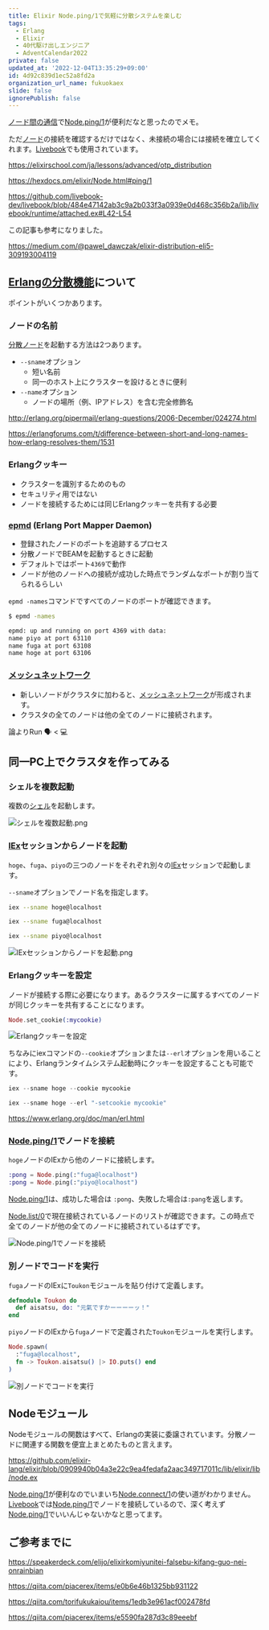 ```yaml
---
title: Elixir Node.ping/1で気軽に分散システムを楽しむ
tags:
  - Erlang
  - Elixir
  - 40代駆け出しエンジニア
  - AdventCalendar2022
private: false
updated_at: '2022-12-04T13:35:29+09:00'
id: 4d92c839d1ec52a8fd2a
organization_url_name: fukuokaex
slide: false
ignorePublish: false
---
```

[ノード間の通信][otp_distribution | elixirschool]で[Node.ping/1]が便利だなと思ったのでメモ。

ただ[ノード][otp_distribution | elixirschool]の接続を確認するだけではなく、未接続の場合には接続を確立してくれます。[Livebook]でも使用されています。

https://elixirschool.com/ja/lessons/advanced/otp_distribution

https://hexdocs.pm/elixir/Node.html#ping/1

https://github.com/livebook-dev/livebook/blob/484e47142ab3c9a2b033f3a0939e0d468c356b2a/lib/livebook/runtime/attached.ex#L42-L54

この記事も参考になりました。

https://medium.com/@pawel_dawczak/elixir-distribution-eli5-309193004119

## [Erlangの分散機能][Distributed Erlang]について

ポイントがいくつかあります。

### ノードの名前

[分散ノード][Distributed Erlang]を起動する方法は2つあります。

- `--sname`オプション
  - 短い名前
  - 同一のホスト上にクラスターを設けるときに便利
- `--name`オプション
  - ノードの場所（例、IPアドレス）を含む完全修飾名

http://erlang.org/pipermail/erlang-questions/2006-December/024274.html

https://erlangforums.com/t/difference-between-short-and-long-names-how-erlang-resolves-them/1531

### Erlangクッキー

- クラスターを識別するためのもの
- セキュリティ用ではない
- ノードを接続するためには同じErlangクッキーを共有する必要

### [epmd] (Erlang Port Mapper Daemon)

- 登録されたノードのポートを追跡するプロセス
- 分散ノードでBEAMを起動するときに起動
- デフォルトではポート`4369`で動作
- ノードが他のノードへの接続が成功した時点でランダムなポートが割り当てられるらしい

`epmd -names`コマンドですべてのノードのポートが確認できます。

```sh
$ epmd -names

epmd: up and running on port 4369 with data:
name piyo at port 63110
name fuga at port 63108
name hoge at port 63106
```

### [メッシュネットワーク]

- 新しいノードがクラスタに加わると、[メッシュネットワーク]が形成されます。
- クラスタの全てのノードは他の全てのノードに接続されます。


論よりRun
:speaking_head: < :computer:

## 同一PC上でクラスタを作ってみる

### シェルを複数起動

複数の[シェル][コマンドラインインタプリタ]を起動します。

![シェルを複数起動.png](https://qiita-image-store.s3.ap-northeast-1.amazonaws.com/0/82804/30fb94e7-87fb-bbc2-7628-1ea0b1b1a900.png)

### [IEx]セッションからノードを起動

`hoge`、`fuga`、`piyo`の三つのノードをそれぞれ別々の[IEx]セッションで起動します。

`--sname`オプションでノード名を指定します。

```sh
iex --sname hoge@localhost
```

```sh
iex --sname fuga@localhost
```

```sh
iex --sname piyo@localhost
```

![IExセッションからノードを起動.png](https://qiita-image-store.s3.ap-northeast-1.amazonaws.com/0/82804/60ec14b1-c3a2-bc2e-c3d7-785a4965e753.png)

### Erlangクッキーを設定

ノードが接続する際に必要になります。あるクラスターに属するすべてのノードが同じクッキーを共有することになります。

```elixir
Node.set_cookie(:mycookie)
```


![Erlangクッキーを設定](https://qiita-image-store.s3.ap-northeast-1.amazonaws.com/0/82804/9fe625a4-7de7-371f-908d-819c77ab07ad.png)

ちなみにiexコマンドの`--cookie`オプションまたは`--erl`オプションを用いることにより、Erlangランタイムシステム起動時にクッキーを設定することも可能です。

```elixir
iex --sname hoge --cookie mycookie
```

```elixir
iex --sname hoge --erl "-setcookie mycookie"
```

https://www.erlang.org/doc/man/erl.html

### [Node.ping/1]でノードを接続

`hoge`ノードのIExから他のノードに接続します。

```elixir
:pong = Node.ping(:"fuga@localhost")
:pong = Node.ping(:"piyo@localhost")
```

[Node.ping/1]は、成功した場合は `:pong`、失敗した場合は`:pang`を返します。

[Node.list/0]で現在接続されているノードのリストが確認できます。この時点で全てのノードが他の全てのノードに接続されているはずです。

![Node.ping/1でノードを接続](https://user-images.githubusercontent.com/7563926/204115162-555817a7-671b-4025-96bb-b3b4a98e0e45.png)

### 別ノードでコードを実行

`fuga`ノードのIExに`Toukon`モジュールを貼り付けて定義します。

```elixir
defmodule Toukon do
  def aisatsu, do: "元氣ですかーーーーッ！"
end
```

`piyo`ノードのIExから`fuga`ノードで定義された`Toukon`モジュールを実行します。

```elixir
Node.spawn(
  :"fuga@localhost",
  fn -> Toukon.aisatsu() |> IO.puts() end
)
```

![別ノードでコードを実行](https://user-images.githubusercontent.com/7563926/204115167-f2b82e87-0073-4f33-a329-1212d397e809.png)

## Nodeモジュール

Nodeモジュールの関数はすべて、Erlangの実装に委譲されています。分散ノードに関連する関数を便宜上まとめたものと言えます。

https://github.com/elixir-lang/elixir/blob/0909940b04a3e22c9ea4fedafa2aac349717011c/lib/elixir/lib/node.ex


[Node.ping/1]が便利なのでいまいち[Node.connect/1]の使い道がわかりません。[Livebook]では[Node.ping/1]でノードを接続しているので、深く考えず[Node.ping/1]でいいんじゃないかなと思ってます。

## ご参考までに

https://speakerdeck.com/elijo/elixirkomiyunitei-falsebu-kifang-guo-nei-onrainbian

https://qiita.com/piacerex/items/e0b6e46b1325bb931122

https://qiita.com/torifukukaiou/items/1edb3e961acf002478fd

https://qiita.com/piacerex/items/e5590fa287d3c89eeebf


[Elixir]: https://elixir-lang.org/
[Erlang]: https://www.erlang.org/
[Phoenix]: https://www.phoenixframework.org/
[Nerves]: https://hexdocs.pm/nerves
[Livebook]: https://livebook.dev/
[IEx]: https://elixirschool.com/ja/lessons/basics/basics/#%E5%AF%BE%E8%A9%B1%E3%83%A2%E3%83%BC%E3%83%89
[Node | hexdocs]: https://hexdocs.pm/elixir/Node.html
[otp_distribution | elixirschool]: https://elixirschool.com/ja/lessons/advanced/otp_distribution
[Node.ping/1]: https://hexdocs.pm/elixir/Node.html#ping/1
[Node.connect/1]: https://hexdocs.pm/elixir/Node.html#connect/1
[Node.spawn/2]: https://hexdocs.pm/elixir/Node.html#spawn/2
[Node.list/0]: https://hexdocs.pm/elixir/Node.html#list/0
[Node.set_cookie/2]: https://hexdocs.pm/elixir/Node.html#set_cookie/2
[Node.get_cookie/0]: https://hexdocs.pm/elixir/Node.html#get_cookie/0
[epmd]: https://www.erlang.org/doc/man/epmd.html
[Elixirの分散処理(Node)とMnesia]: https://qiita.com/sand/items/c5c9dab1dce3d5c526ee
[Elixir Distribution, ELI5]: https://medium.com/@pawel_dawczak/elixir-distribution-eli5-309193004119
[Node.start/3でエラーが出る場合にはepmdをバックグラウンド起動する]: https://qiita.com/zacky1972/items/cb3aa801a179322c56d6
[コマンドラインインタプリタ]: https://ja.wikipedia.org/wiki/%E3%82%B3%E3%83%9E%E3%83%B3%E3%83%89%E3%83%A9%E3%82%A4%E3%83%B3%E3%82%A4%E3%83%B3%E3%82%BF%E3%83%97%E3%83%AA%E3%82%BF
[端末エミュレータ]: https://ja.wikipedia.org/wiki/%E7%AB%AF%E6%9C%AB%E3%82%A8%E3%83%9F%E3%83%A5%E3%83%AC%E3%83%BC%E3%82%BF
[メッシュネットワーク]: https://ja.wikipedia.org/wiki/%E3%83%A1%E3%83%83%E3%82%B7%E3%83%A5%E3%83%8D%E3%83%83%E3%83%88%E3%83%AF%E3%83%BC%E3%82%AF
[Distributed Erlang]: https://www.erlang.org/doc/reference_manual/distributed.html
[ホスト名]: https://ja.wikipedia.org/wiki/%E3%83%9B%E3%82%B9%E3%83%88%E5%90%8D
